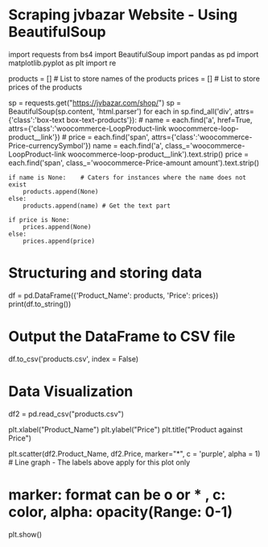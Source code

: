 # Scraping jvbazar Website - Using BeautifulSoup
import requests
from bs4 import BeautifulSoup
import pandas as pd
import matplotlib.pyplot as plt
import re

products = []   # List to store names of the products
prices = []     # List to store prices of the products

sp = requests.get("https://jvbazar.com/shop/")
sp = BeautifulSoup(sp.content, 'html.parser')
for each in sp.find_all('div',  attrs={'class':'box-text box-text-products'}):
    # name = each.find('a', href=True, attrs={'class':'woocommerce-LoopProduct-link woocommerce-loop-product__link'})
    # price = each.find('span', attrs={'class':'woocommerce-Price-currencySymbol'})
    name = each.find('a', class_='woocommerce-LoopProduct-link woocommerce-loop-product__link').text.strip()
    price = each.find('span', class_='woocommerce-Price-amount amount').text.strip()

    if name is None:    # Caters for instances where the name does not exist
        products.append(None)
    else:
        products.append(name) # Get the text part

    if price is None:
        prices.append(None)
    else:
        prices.append(price)

# Structuring and storing data
df = pd.DataFrame({'Product_Name': products, 'Price': prices}) 
print(df.to_string())

# Output the DataFrame to CSV file
df.to_csv('products.csv', index = False)

# Data Visualization
df2 = pd.read_csv("products.csv")

plt.xlabel("Product_Name")
plt.ylabel("Price")
plt.title("Product against Price")

plt.scatter(df2.Product_Name, df2.Price, marker="*", c = 'purple', alpha = 1)    # Line graph - The labels above apply for this plot only
# marker: format can be o or * , c: color, alpha: opacity(Range: 0-1)
plt.show()
